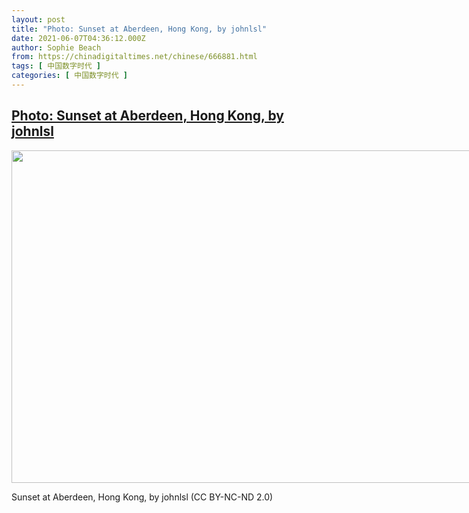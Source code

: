 ```yaml
---
layout: post
title: "Photo: Sunset at Aberdeen, Hong Kong, by johnlsl"
date: 2021-06-07T04:36:12.000Z
author: Sophie Beach
from: https://chinadigitaltimes.net/chinese/666881.html
tags: [ 中国数字时代 ]
categories: [ 中国数字时代 ]
---
```

<!--1623040572000-->
[Photo: Sunset at Aberdeen, Hong Kong, by johnlsl](https://chinadigitaltimes.net/chinese/666881.html)
------

<div>
<div id="attachment_666882" style="width: 809px" class="wp-caption aligncenter"><img aria-describedby="caption-attachment-666882" src="https://chinadigitaltimes.net/chinese/wp-content/blogs.dir/4/files/2021/06/51110664519_8c244ffe45_c.jpg" alt="" width="799" height="532" class="size-full wp-image-666882" srcset="https://chinadigitaltimes.net/chinese/files/2021/06/51110664519_8c244ffe45_c.jpg 799w, https://chinadigitaltimes.net/chinese/files/2021/06/51110664519_8c244ffe45_c-300x200.jpg 300w, https://chinadigitaltimes.net/chinese/files/2021/06/51110664519_8c244ffe45_c-768x511.jpg 768w" sizes="(max-width: 799px) 100vw, 799px" /><p id="caption-attachment-666882" class="wp-caption-text">Sunset at Aberdeen, Hong Kong, by johnlsl (CC BY-NC-ND 2.0)</p></div>
</div>
